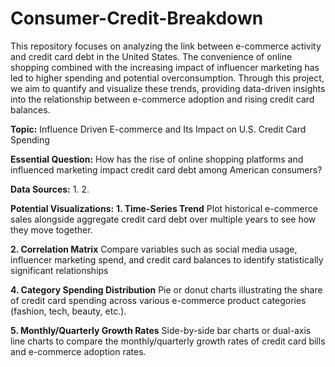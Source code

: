 # Consumer-Credit-Breakdown
This repository focuses on analyzing the link between e-commerce activity and credit card debt in the United States. The convenience of online shopping combined with the increasing impact of influencer marketing has led to higher spending and potential overconsumption. Through this project, we aim to quantify and visualize these trends, providing data-driven insights into the relationship between e-commerce adoption and rising credit card balances.

**Topic:** Influence Driven E-commerce and Its Impact on U.S. Credit Card Spending

**Essential Question:** How has the rise of online shopping platforms and influenced marketing impact credit card debt among American consumers?

**Data Sources:**
1. 
2. 

**Potential Visualizations:**
**1. Time-Series Trend**
Plot historical e-commerce sales alongside aggregate credit card debt over multiple years to see how they move together.

**2. Correlation Matrix**
Compare variables such as social media usage, influencer marketing spend, and credit card balances to identify statistically significant relationships

**4. Category Spending Distribution**
Pie or donut charts illustrating the share of credit card spending across various e-commerce product categories (fashion, tech, beauty, etc.).

**5. Monthly/Quarterly Growth Rates**
Side-by-side bar charts or dual-axis line charts to compare the monthly/quarterly growth rates of credit card bills and e-commerce adoption rates.

